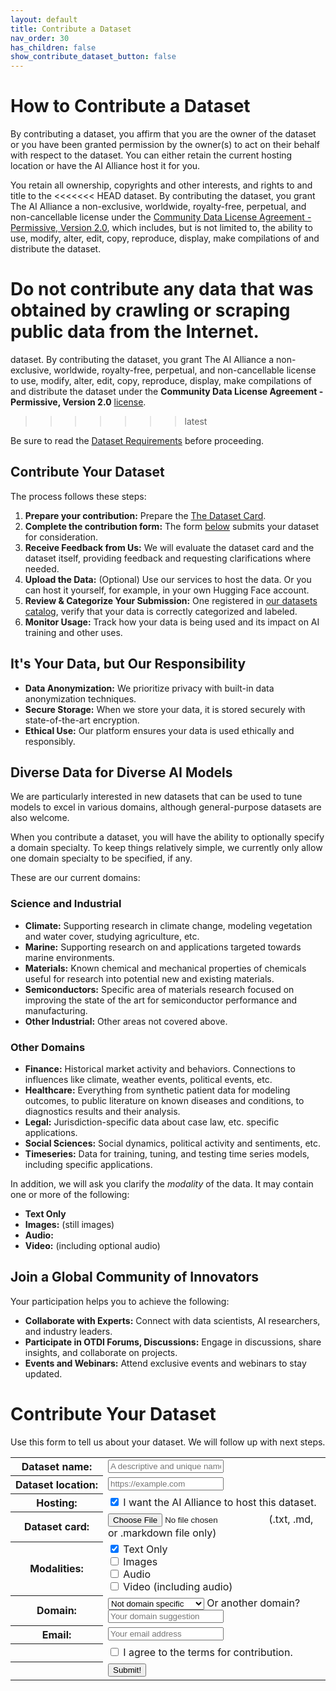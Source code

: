 ```yaml
---
layout: default
title: Contribute a Dataset
nav_order: 30
has_children: false
show_contribute_dataset_button: false
---
```


# How to Contribute a Dataset 

By contributing a dataset, you affirm that you are the owner of the dataset
or you have been granted permission by the owner(s) to act on their behalf with respect
to the dataset. You can either retain the current hosting location or have the AI Alliance host it for you.

You retain all ownership, copyrights and other interests, and rights to and title to the
<<<<<<< HEAD
dataset. By contributing the dataset, you grant The AI Alliance a non-exclusive, worldwide, royalty-free, perpetual, and non-cancellable license under the [Community Data License Agreement - Permissive, Version 2.0](https://cdla.dev/permissive-2-0/), which includes, but is not limited to, the ability to use, modify, alter, edit, copy, reproduce, display, make compilations of and distribute the dataset.

Do not contribute any data that was obtained by crawling or scraping public data from the Internet.
=======
dataset. By contributing the dataset, you grant The AI Alliance a non-exclusive, worldwide, royalty-free, perpetual, and non-cancellable license to use, modify, alter, edit, copy, reproduce, display, make compilations of and distribute the dataset under the
**Community Data License Agreement - Permissive, Version 2.0** [license](https://cdla.dev/permissive-2-0/).
>>>>>>> latest

Be sure to read the [Dataset Requirements]({{site.baseurl}}/dataset-requirements/dataset-requirements) before proceeding. 

## Contribute Your Dataset

The process follows these steps:

1. **Prepare your contribution:** Prepare the [The Dataset Card]({{site.baseurl}}/dataset-requirements/dataset-card-template).
2. **Complete the contribution form:** The form [below](#contribute-your-dataset) submits your dataset for consideration.
3. **Receive Feedback from Us:** We will evaluate the dataset card and the dataset itself, providing feedback and requesting clarifications where needed.
4. **Upload the Data:** (Optional) Use our services to host the data. Or you can host it yourself, for example, in your own Hugging Face account.
5. **Review & Categorize Your Submission:** One registered in [our datasets catalog](https://huggingface.co/aialliance), verify that your data is correctly categorized and labeled.
4. **Monitor Usage:** Track how your data is being used and its impact on AI training and other uses.

## It's Your Data, but Our Responsibility

* **Data Anonymization:** We prioritize privacy with built-in data anonymization techniques.
* **Secure Storage:** When we store your data, it is stored securely with state-of-the-art encryption.
* **Ethical Use:** Our platform ensures your data is used ethically and responsibly.


## Diverse Data for Diverse AI Models

We are particularly interested in new datasets that can be used to tune models to excel in various domains, although general-purpose datasets are also welcome. 

When you contribute a dataset, you will have the ability to optionally specify a domain specialty. To keep things relatively simple, we currently only allow one domain specialty to be specified, if any.

These are our current domains:

### Science and Industrial

* **Climate:** Supporting research in climate change, modeling vegetation and water cover, studying agriculture, etc.
* **Marine:** Supporting research on and applications targeted towards marine environments.
* **Materials:** Known chemical and mechanical properties of chemicals useful for research into potential new and existing materials. 
* **Semiconductors:** Specific area of materials research focused on improving the state of the art for semiconductor performance and manufacturing.
* **Other Industrial:** Other areas not covered above.

### Other Domains

* **Finance:** Historical market activity and behaviors. Connections to influences like climate, weather events, political events, etc. 
* **Healthcare:** Everything from synthetic patient data for modeling outcomes, to public literature on known diseases and conditions, to diagnostics results and their analysis.
* **Legal:** Jurisdiction-specific data about case law, etc.
specific applications.
* **Social Sciences:** Social dynamics, political activity and sentiments, etc.
* **Timeseries:** Data for training, tuning, and testing time series models, including specific applications.

In addition, we will ask you clarify the _modality_ of the data. It may contain one or more of the following:

* **Text Only**
* **Images:** (still images)
* **Audio:** 
* **Video:** (including optional audio)


## Join a Global Community of Innovators

Your participation helps you to achieve the following:

* **Collaborate with Experts:** Connect with data scientists, AI researchers, and industry leaders.
* **Participate in OTDI Forums, Discussions:** Engage in discussions, share insights, and collaborate on projects.
* **Events and Webinars:** Attend exclusive events and webinars to stay updated.

# Contribute Your Dataset

Use this form to tell us about your dataset. We will follow up with next steps.

<form id="datasets-hubspot-form">
	<div class="form-dataset">
		<table class="form-dataset-table">
			<tr>
				<th class="form-dataset-table-label">
				  <label for="dataset-name">Dataset&nbsp;name:</label>
				</th>
				<td class="form-dataset-table-value">
				  <input type="text" id="dataset-name" name="dataset-name" class="form-dataset-table-input" placeholder="A descriptive and unique name" required />	  
				</td>
			</tr>
			<tr>
				<th class="form-dataset-table-label">
				  <label for="dataset-location">Dataset&nbsp;location:</label>
				</th>
				<td class="form-dataset-table-value">
				  <input type="url" id="dataset-url" name="dataset-url" class="form-dataset-table-input" placeholder="https://example.com" pattern="https://.*" required />
				</td>
			</tr>
			<tr>
				<th class="form-dataset-table-label">
				  <label for="dataset-hosting">Hosting:</label>
				</th>
				<td class="form-dataset-table-value">
				  <input type="checkbox" id="dataset-alliance-hosting" name="dataset-alliance-hosting" checked /> I want the AI Alliance to host this dataset.
				</td>
			</tr>
			<tr>
				<th class="form-dataset-table-label">
				  <label for="dataset">Dataset&nbsp;card:</label>
				</th>
				<td class="form-dataset-table-value">
          <div class="form-dataset-table-file-input">
				    <input type="file" id="dataset-card" name="dataset-card" accept=".txt, .md, .markdown"  required /> (.txt, .md, or .markdown file only)
          </div>
				</td>
			</tr>
			<tr>
				<th class="form-dataset-table-label">
				  <label for="modality">Modalities:</label>
				</th>
				<td class="form-dataset-table-value">
          <div>
					  <input type="checkbox" id="dataset-modality-text" name="dataset-modality-text" class="form-dataset-table-checkbox" checked />
            <label for="text">Text Only</label>
          </div>
          <div>
            <input type="checkbox" id="dataset-modality-text" name="dataset-modality-text" class="form-dataset-table-checkbox" />
            <label for="images">Images</label>
          </div>
          <div>
            <input type="checkbox" id="dataset-modality-text" name="dataset-modality-text" class="form-dataset-table-checkbox" />
            <label for="audio">Audio</label>
          </div>
          <div>
            <input type="checkbox" id="dataset-modality-text" name="dataset-modality-text" class="form-dataset-table-checkbox" />
            <label for="video">Video (including audio)</label>
          </div>
				</td>
			</tr>
      <tr>
        <th class="form-dataset-table-label">
          <label for="domain">Domain:</label>
        </th>
        <td class="form-dataset-table-value">
          <select id="dataset-domain" name="dataset-domain" class="form-dataset-table-input">
            <optgroup label="General Purpose">
              <option default>Not domain specific</option>
            </optgroup>
            <optgroup label="Science & Industrial">
              <option>Climate</option>
              <option>Marine</option>
              <option>Materials</option>
              <option>Semiconductors</option>
              <option>Time Series</option>
              <option>Other Industrial</option>
            </optgroup>
            <optgroup label="Other">
              <option>Finance</option>
              <option>Healthcare</option>
              <option>Legal</option>
              <option>Social Science</option>
            </optgroup>
          </select>
          Or another domain? 
          <input type="text" id="dataset-other-domain" name="dataset-other-domain" class="form-dataset-table-input-shorter" placeholder="Your domain suggestion" required />
        </td>
      </tr>
			<tr>
				<th class="form-dataset-table-label">
				  <label for="email">Email:</label>
				</th>
				<td class="form-dataset-table-value">
				  <input type="email" id="email" name="email" class="form-dataset-table-input" placeholder="Your email address" required />	  
				</td>
			</tr>
			<tr>
				<th class="form-dataset-table-label">
    			&nbsp;
    		</th>
				<td class="form-dataset-table-value">
				  <input type="checkbox" name="agree-to-terms" required /> I agree to the terms for contribution.
				</td>
			</tr>
			<tr>
				<th class="form-dataset-table-label">
    			&nbsp;
    		</th>
				<td class="form-dataset-table-value">
			    <input type="submit" value="Submit!" />
				</td>
			</tr>
		</table>
  </div>
</form>
<script>
	<!-- Necessary to have the file browser limit all the allowed sections to what "accept=''" specifies. -->
  var test = document.querySelector('input');

const form = document.getElementById('datasets-hubspot-form');
        form.addEventListener('submit', async (e) => {
            e.preventDefault();

            const formData = {
                fields: [
                    {
                        name: 'dataset-name',
                        value: document.getElementById('dataset-name').value
                    },
                    {
                        name: 'dataset-url',
                        value: document.getElementById('dataset-url').value
                    },
                    {
                        name: 'datasert-alliance-hosting',
                        value: document.getElementById('dataset-alliance-hosting').value
                    },
	            {
                        name: 'dataset-card',
                        value: document.getElementById('dataset-card').value
                    },
		    {
                        name: 'dataset-domain',
                        value: document.getElementById('dataset-domain').value
                    },
		    {
                        name: 'email',
                        value: document.getElementById('email').value
                    },
		    {
      			name: 'agree-to-terms',
	 		value: document.getElementById('agree-to-terms'),value
    		    }
                ],
                context: {
                    hutk: document.cookie.match(/hubspotutk=(.*?);/)[1] || ""  // HubSpot tracking cookie (optional)
                }
            };

            try {
              /* https://api.hsforms.com/submissions/v3/integration/submit/:portalId/:formGuid' */
                const response = await fetch('localhost', {
                    method: 'POST',
                    headers: {
                        'Content-Type': 'application/json'
                    },
                    body: JSON.stringify(formData)
                });

                if (response.ok) {
                    alert('Form successfully submitted!');
                } else {
                    console.error('Form submission failed', response);
                }
            } catch (error) {
                console.error('Error:', error);
            }
        });
</script>

